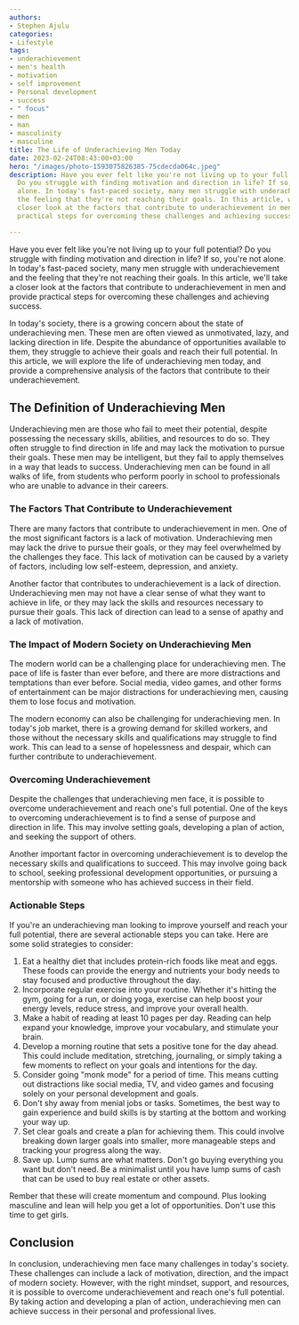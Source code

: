 ```yaml
---
authors:
- Stephen Ajulu
categories:
- Lifestyle
tags:
- underachievement
- men's health
- motivation
- self improvement
- Personal development
- success
- " focus"
- men
- man
- masculinity
- masculine
title: The Life of Underachieving Men Today
date: 2023-02-24T08:43:00+03:00
hero: "/images/photo-1593075826385-75cdecda064c.jpeg"
description: Have you ever felt like you're not living up to your full potential?
  Do you struggle with finding motivation and direction in life? If so, you're not
  alone. In today's fast-paced society, many men struggle with underachievement and
  the feeling that they're not reaching their goals. In this article, we'll take a
  closer look at the factors that contribute to underachievement in men and provide
  practical steps for overcoming these challenges and achieving success.

---
```

Have you ever felt like you're not living up to your full potential? Do you struggle with finding motivation and direction in life? If so, you're not alone. In today's fast-paced society, many men struggle with underachievement and the feeling that they're not reaching their goals. In this article, we'll take a closer look at the factors that contribute to underachievement in men and provide practical steps for overcoming these challenges and achieving success.

In today's society, there is a growing concern about the state of underachieving men. These men are often viewed as unmotivated, lazy, and lacking direction in life. Despite the abundance of opportunities available to them, they struggle to achieve their goals and reach their full potential. In this article, we will explore the life of underachieving men today, and provide a comprehensive analysis of the factors that contribute to their underachievement.

## The Definition of Underachieving Men

Underachieving men are those who fail to meet their potential, despite possessing the necessary skills, abilities, and resources to do so. They often struggle to find direction in life and may lack the motivation to pursue their goals. These men may be intelligent, but they fail to apply themselves in a way that leads to success. Underachieving men can be found in all walks of life, from students who perform poorly in school to professionals who are unable to advance in their careers.

### The Factors That Contribute to Underachievement

There are many factors that contribute to underachievement in men. One of the most significant factors is a lack of motivation. Underachieving men may lack the drive to pursue their goals, or they may feel overwhelmed by the challenges they face. This lack of motivation can be caused by a variety of factors, including low self-esteem, depression, and anxiety.

Another factor that contributes to underachievement is a lack of direction. Underachieving men may not have a clear sense of what they want to achieve in life, or they may lack the skills and resources necessary to pursue their goals. This lack of direction can lead to a sense of apathy and a lack of motivation.

### The Impact of Modern Society on Underachieving Men

The modern world can be a challenging place for underachieving men. The pace of life is faster than ever before, and there are more distractions and temptations than ever before. Social media, video games, and other forms of entertainment can be major distractions for underachieving men, causing them to lose focus and motivation.

The modern economy can also be challenging for underachieving men. In today's job market, there is a growing demand for skilled workers, and those without the necessary skills and qualifications may struggle to find work. This can lead to a sense of hopelessness and despair, which can further contribute to underachievement.

### Overcoming Underachievement

Despite the challenges that underachieving men face, it is possible to overcome underachievement and reach one's full potential. One of the keys to overcoming underachievement is to find a sense of purpose and direction in life. This may involve setting goals, developing a plan of action, and seeking the support of others.

Another important factor in overcoming underachievement is to develop the necessary skills and qualifications to succeed. This may involve going back to school, seeking professional development opportunities, or pursuing a mentorship with someone who has achieved success in their field.

### Actionable Steps

If you're an underachieving man looking to improve yourself and reach your full potential, there are several actionable steps you can take. Here are some solid strategies to consider:

1. Eat a healthy diet that includes protein-rich foods like meat and eggs. These foods can provide the energy and nutrients your body needs to stay focused and productive throughout the day.
2. Incorporate regular exercise into your routine. Whether it's hitting the gym, going for a run, or doing yoga, exercise can help boost your energy levels, reduce stress, and improve your overall health.
3. Make a habit of reading at least 10 pages per day. Reading can help expand your knowledge, improve your vocabulary, and stimulate your brain.
4. Develop a morning routine that sets a positive tone for the day ahead. This could include meditation, stretching, journaling, or simply taking a few moments to reflect on your goals and intentions for the day.
5. Consider going "monk mode" for a period of time. This means cutting out distractions like social media, TV, and video games and focusing solely on your personal development and goals.
6. Don't shy away from menial jobs or tasks. Sometimes, the best way to gain experience and build skills is by starting at the bottom and working your way up.
7. Set clear goals and create a plan for achieving them. This could involve breaking down larger goals into smaller, more manageable steps and tracking your progress along the way.
8. Save up. Lump sums are what matters. Don't go buying everything you want but don't need. Be a minimalist until you have lump sums of cash that can be used to buy real estate or other assets.

Rember that these will create momentum and compound. Plus looking masculine and lean will help you get a lot of opportunities. Don't use this time to get girls.

## Conclusion

In conclusion, underachieving men face many challenges in today's society. These challenges can include a lack of motivation, direction, and the impact of modern society. However, with the right mindset, support, and resources, it is possible to overcome underachievement and reach one's full potential. By taking action and developing a plan of action, underachieving men can achieve success in their personal and professional lives.